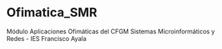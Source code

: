 # Ofimatica_SMR
Módulo Aplicaciones Ofimáticas del CFGM Sistemas Microinformáticos y Redes - IES Francisco Ayala
